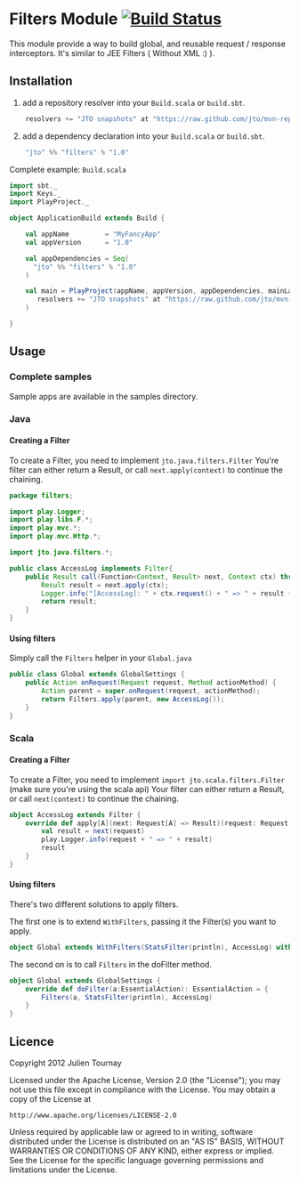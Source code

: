 # Filters Module [![Build Status](https://secure.travis-ci.org/jto/play-filters.png?branch=li)](http://travis-ci.org/jto/play-filters)

This module provide a way to build global, and reusable request / response interceptors.
It's similar to JEE Filters ( Without XML :) ).

## Installation

1. add a repository resolver into your `Build.scala` or `build.sbt`.

```scala
	resolvers += "JTO snapshots" at "https://raw.github.com/jto/mvn-repo/master/snapshots"
```

2. add a dependency declaration into your `Build.scala` or `build.sbt`.

```scala    
	"jto" %% "filters" % "1.0"
```

Complete example: `Build.scala`

```scala
import sbt._
import Keys._
import PlayProject._

object ApplicationBuild extends Build {

    val appName         = "MyFancyApp"
    val appVersion      = "1.0"

    val appDependencies = Seq(
      "jto" %% "filters" % "1.0"
    )

    val main = PlayProject(appName, appVersion, appDependencies, mainLang = JAVA).settings(
       resolvers += "JTO snapshots" at "https://raw.github.com/jto/mvn-repo/master/snapshots"
    )

}
```

## Usage

### Complete samples

Sample apps are available in the samples directory.

### Java

#### Creating a Filter

To create a Filter, you need to implement `jto.java.filters.Filter`
You're filter can either return a Result, or call `next.apply(context)` to continue the chaining.

```java
package filters;

import play.Logger;
import play.libs.F.*;
import play.mvc.*;
import play.mvc.Http.*;

import jto.java.filters.*;

public class AccessLog implements Filter{
	public Result call(Function<Context, Result> next, Context ctx) throws Throwable{
		Result result = next.apply(ctx);
		Logger.info("[AccessLog]: " + ctx.request() + " => " + result + ", Headers: " + ctx.response().getHeaders());
		return result;
	}
}
```

#### Using filters

Simply call the `Filters` helper in your `Global.java`

```java
public class Global extends GlobalSettings {
	public Action onRequest(Request request, Method actionMethod) {
		Action parent = super.onRequest(request, actionMethod);
		return Filters.apply(parent, new AccessLog());
	}
}
```


### Scala

#### Creating a Filter

To create a Filter, you need to implement `import jto.scala.filters.Filter` (make sure you're using the scala api)
Your filter can either return a Result, or call `next(context)` to continue the chaining.

```scala
object AccessLog extends Filter {
	override def apply[A](next: Request[A] => Result)(request: Request[A]): Result = {
		val result = next(request)
		play.Logger.info(request + " => " + result)
		result
	}
}
```

#### Using filters

There's two different solutions to apply filters.


The first one is to extend `WithFilters`, passing it the Filter(s) you want to apply.

```scala
object Global extends WithFilters(StatsFilter(println), AccessLog) with GlobalSettings
```

The second on is to call `Filters` in the doFilter method.
```scala
object Global extends GlobalSettings {
	override def doFilter(a:EssentialAction): EssentialAction = {
		Filters(a, StatsFilter(println), AccessLog)
	}
}
```

## Licence

 Copyright 2012 Julien Tournay
 
 Licensed under the Apache License, Version 2.0 (the "License");
 you may not use this file except in compliance with the License.
 You may obtain a copy of the License at
 
    http://www.apache.org/licenses/LICENSE-2.0
 
 Unless required by applicable law or agreed to in writing, software
 distributed under the License is distributed on an "AS IS" BASIS,
 WITHOUT WARRANTIES OR CONDITIONS OF ANY KIND, either express or implied.
 See the License for the specific language governing permissions and
 limitations under the License.